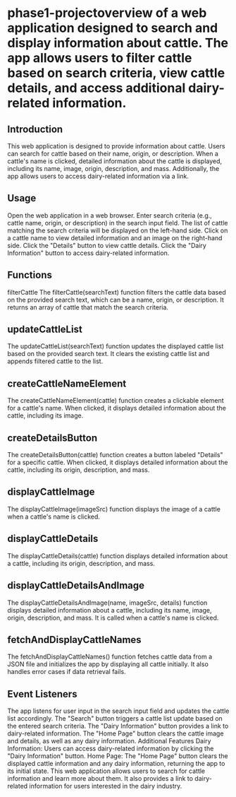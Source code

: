 # phase1-projectoverview of a web application designed to search and display information about cattle. The app allows users to filter cattle based on search criteria, view cattle details, and access additional dairy-related information.

## Introduction
This web application is designed to provide information about cattle. Users can search for cattle based on their name, origin, or description. When a cattle's name is clicked, detailed information about the cattle is displayed, including its name, image, origin, description, and mass. Additionally, the app allows users to access dairy-related information via a link.

## Usage
Open the web application in a web browser.
Enter search criteria (e.g., cattle name, origin, or description) in the search input field.
The list of cattle matching the search criteria will be displayed on the left-hand side.
Click on a cattle name to view detailed information and an image on the right-hand side.
Click the "Details" button to view cattle details.
Click the "Dairy Information" button to access dairy-related information.
## Functions
filterCattle
The filterCattle(searchText) function filters the cattle data based on the provided search text, which can be a name, origin, or description. It returns an array of cattle that match the search criteria.

## updateCattleList
The updateCattleList(searchText) function updates the displayed cattle list based on the provided search text. It clears the existing cattle list and appends filtered cattle to the list.

## createCattleNameElement
The createCattleNameElement(cattle) function creates a clickable element for a cattle's name. When clicked, it displays detailed information about the cattle, including its image.

## createDetailsButton
The createDetailsButton(cattle) function creates a button labeled "Details" for a specific cattle. When clicked, it displays detailed information about the cattle, including its origin, description, and mass.

## displayCattleImage
The displayCattleImage(imageSrc) function displays the image of a cattle when a cattle's name is clicked.

## displayCattleDetails
The displayCattleDetails(cattle) function displays detailed information about a cattle, including its origin, description, and mass.

## displayCattleDetailsAndImage
The displayCattleDetailsAndImage(name, imageSrc, details) function displays detailed information about a cattle, including its name, image, origin, description, and mass. It is called when a cattle's name is clicked.

## fetchAndDisplayCattleNames
The fetchAndDisplayCattleNames() function fetches cattle data from a JSON file and initializes the app by displaying all cattle initially. It also handles error cases if data retrieval fails.

## Event Listeners
The app listens for user input in the search input field and updates the cattle list accordingly.
The "Search" button triggers a cattle list update based on the entered search criteria.
The "Dairy Information" button provides a link to dairy-related information.
The "Home Page" button clears the cattle image and details, as well as any dairy information.
Additional Features
Dairy Information: Users can access dairy-related information by clicking the "Dairy Information" button.
Home Page: The "Home Page" button clears the displayed cattle information and any dairy information, returning the app to its initial state.
This web application allows users to search for cattle information and learn more about them. It also provides a link to dairy-related information for users interested in the dairy industry.
